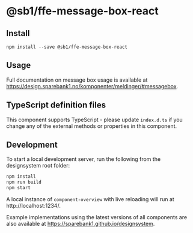 # @sb1/ffe-message-box-react

## Install

```
npm install --save @sb1/ffe-message-box-react
```

## Usage

Full documentation on message box usage is available at https://design.sparebank1.no/komponenter/meldinger/#messagebox.

## TypeScript definition files

This component supports TypeScript - please update `index.d.ts` if you change any
of the external methods or properties in this component.

## Development

To start a local development server, run the following from the designsystem root folder:

```bash
npm install
npm run build
npm start
```

A local instance of `component-overview` with live reloading will run at http://localhost:1234/.

Example implementations using the latest versions of all components are also available at https://sparebank1.github.io/designsystem.
